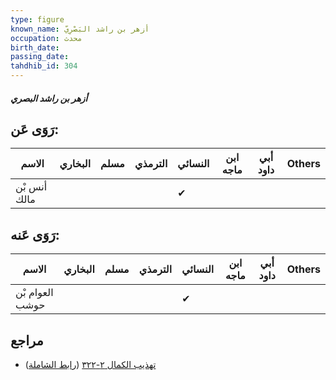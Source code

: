 ```yaml
---
type: figure
known_name: أزهر بن راشد البَصْرِيّ
occupation: محدث
birth_date:
passing_date:
tahdhib_id: 304
---
```

##### أزهر بن راشد البصري

## رَوَى عَن:
| الاسم        | البخاري | مسلم | الترمذي | النسائي | ابن ماجه | أبي داود | Others |
| ------------ | ------- | ---- | ------- | ------- | -------- | -------- | ------ |
| أنس بْن مالك |         |      |         | ✔       |          |          |        |
## رَوَى عَنه:
| الاسم           | البخاري | مسلم | الترمذي | النسائي | ابن ماجه | أبي داود | Others |
| --------------- | ------- | ---- | ------- | ------- | -------- | -------- | ------ |
| العوام بْن حوشب |         |      |         | ✔       |          |          |        |
## مراجع
- [تهذيب الكمال ٢-٣٢٢](obsidian://open?vault=Tahdhib-al-Kamal&file=Figures/٣٠٤-أزهر%20بن%20راشد%20البصري) ([رابط الشاملة](https://shamela.ws/book/3722/803))